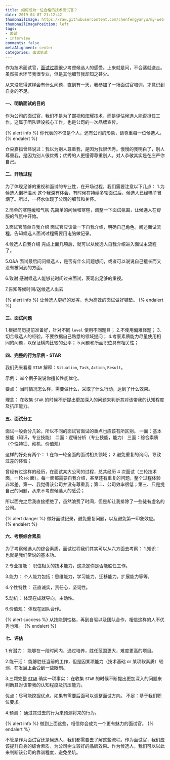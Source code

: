 ```yaml
---
title: 如何成为一位合格的技术面试官？
date: 2019-04-07 21:12:42
thumbnailImage: https://raw.githubusercontent.com/chenfengyanyu/my-web-accumulation/master/images/interview/interview.png
thumbnailImagePosition: left
tags: 
- 面试
- interview
comments: false
metaAlignment: center
categories: 面试笔试
---
```

作为技术面试官，[面试过程](http://jartto.wang/2019/01/06/f2e-interview/)很少考虑候选人的感受。上来就是问，不合适就送走。虽然技术环节我很专业，但是其他细节我却知之甚少。
<!-- more -->
从来没觉得这样会有什么问题，直到有一天，我参加了一场面试官培训，才意识到自身的不足。

#### 一、明确面试的目的
作为公司的面试官，我们不是为了鄙视和炫耀技术，而是评估候选人能否担任工作。这属于团队建设核心工作，也是公司的一次品牌宣传。

{% alert info %}
你代表的不仅是个人，还有公司的形象，请尊重每一位候选人。
{% endalert %}

仓央嘉措曾经说过：我以为别人尊重我，是因为我很优秀。慢慢的我明白了，别人尊重我，是因为别人很优秀；优秀的人更懂得尊重别人。对人恭敬其实是在庄严你自己。

#### 二、开场过程
为了体现足够的重视和面试的专业性，在开场过程，我们需要注意以下几点：
1.为候选人倒杯温水
这个我深有体会，有时候在持续多轮面试后，候选人已经嗓子冒烟了。所以，一杯水体现了公司的细节和关怀。

2.简单的寒暄缓和气氛
先简单的问候和寒暄，调整一下面试氛围，让候选人在舒服的气氛中开始。

3.面试官简单自我介绍
面试官应该做一下自我介绍，明确自己角色。阐述面试流程，告知候选人面试过程需要用电脑做记录。

4.候选人自我介绍
完成上面几项后，就可以从候选人自我介绍进入面试主流程了。

5.Q&A
面试最后问问候选人，是否有什么问题想问，或者可以说说自己擅长而又没有被问到的方面。

6.致谢
感谢候选人能够花时间过来面试，表现出足够的重视。

7.告知等候时间/送候选人出去

{% alert info %}
让候选人更好的发挥，也为高效的面试做好铺垫。
{% endalert %}

#### 三、面试问题
1.根据简历提前准备好，针对不同 `level` 使用不同题目；
2.不使用偏难怪题；
3.切合候选人的经验，不要依据自己熟悉的领域提问；
4.考察素质能力尽量使用相同的问题，以保证横向比较的公平；
5.问题和所面职位具有相关性；

#### 四、完整的行为示例 - STAR
我们先来看看 `STAR` 解释：`Situation`, `Task`, `Action`, `Result`。

示例：
举个例子说说你擅长性能优化。

要点：
当时情况怎么样，需要做什么，采取了什么行动，达到了什么效果。

理念：
在收集 `STAR` 的时候不断提出更加深入的问题来判断其对该带我的认知程度及抗压能力。


#### 五、面试分工
面试一般会分几轮，所以不同的面试官面试的重点也应该有所区别。
一面：基本技能（知识，专业技能）
二面：逻辑分析（专业技能，能力）
三面：综合素质（个性特征、动机、价值观）

这样的好处有两个：
1.在每一轮全面的面试相关领域；
2.避免重复的询问，导致过差的体验；

曾经有过这样的经历，在面试某大公司的过程，总共经历 4 次面试（三轮技术面，一轮 `HR` 面）。每一面都需要自我介绍，甚至还有重复的问题，整个过程体验非常差。第一、我觉得该公司并没有尊重我；第二、公司效率很低；第三、只是提自己的问题，从来不考虑候选人的感受；

所以面完之后我直接拒绝了，虽然浪费了时间，但是却让我排除了一些徒有虚名的公司。

{% alert danger %}
做好面试纪录，避免重复问题，以及避免第一印象效应。
{% endalert %}

#### 六、考察综合素质
为了考察候选人的综合素质，面试过程我们其实可以从六方面去考察：
1.知识：
也就是我们常说的基本功。

2.专业技能：
职位相关的技术能力，这决定你是否能胜任工作。

3.能力：
个人能力包括：思维能力，学习能力，迁移能力，扩展能力等等。

4.个性特性：
正直诚实，责任心，坚韧性。

5.动机：
体现在成就导向，主动性。

6.价值观：
体现在团队合作。

{% alert success %}
从技能到性格，再到自驱以及团队合作，相信这样的人不优秀也难。
{% endalert %}


#### 七、评估
1.有潜力：
能够在一段时间内，通过培养，胜任范围更大，难度更高的项目。

2.能干活：
能够胜任当前的工作，但是因某项能力（技术基础 or 某项软素质）较弱，在发展上会受到一些限制。

3.三颗完整 [`STAR`](#) 确实一项事实：
在收集 `STAR` 的时候不断提出更加深入的问题来判断其对该带我的认知程度及抗压能力。

优点：尽可能挖掘优点，如果有需要后面可以调整面试方向。
不足：基于我们职位要求。

4.预测：
通过其过去的行为来预测将来的行为。

{% alert info %}
做到上面这些，相信你会成为一个更有魅力的面试官。
{% endalert %}

不管是作为面试官还是候选人，我们都需要去了解这些流程。作为面试官，我们应该提升自身的综合素质，为公司树立较好的品牌效果。作为候选人，我们可以以此来判断该公司的靠谱程度，避免坐坑。




